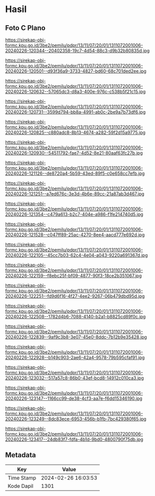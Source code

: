 # Hasil

## Foto C Plano

https://sirekap-obj-formc.kpu.go.id/3be2/pemilu/pdpr/13/11/07/20/01/1311072001006-20240226-120344--20402358-19c7-4d54-88c3-d9b32b80835d.jpg

https://sirekap-obj-formc.kpu.go.id/3be2/pemilu/pdpr/13/11/07/20/01/1311072001006-20240226-120501--d93f36a9-3733-4827-bd60-68c701ded2ee.jpg

https://sirekap-obj-formc.kpu.go.id/3be2/pemilu/pdpr/13/11/07/20/01/1311072001006-20240226-120632--57065dc3-d8a3-400e-976c-c538b5f21c15.jpg

https://sirekap-obj-formc.kpu.go.id/3be2/pemilu/pdpr/13/11/07/20/01/1311072001006-20240226-120731--3599d794-bb8a-4991-ab0c-2be9a7b73df6.jpg

https://sirekap-obj-formc.kpu.go.id/3be2/pemilu/pdpr/13/11/07/20/01/1311072001006-20240226-120825--c880adc8-8b13-4674-a282-59f2d15a9775.jpg

https://sirekap-obj-formc.kpu.go.id/3be2/pemilu/pdpr/13/11/07/20/01/1311072001006-20240226-120930--54511792-fae7-4d52-8e21-80aaf63fc27b.jpg

https://sirekap-obj-formc.kpu.go.id/3be2/pemilu/pdpr/13/11/07/20/01/1311072001006-20240226-121126--de8720a4-5b59-43ed-89f5-c0e658cc7efb.jpg

https://sirekap-obj-formc.kpu.go.id/3be2/pemilu/pdpr/13/11/07/20/01/1311072001006-20240226-121251--a7ed676c-3e3d-4b6e-89cc-21a87ab3d467.jpg

https://sirekap-obj-formc.kpu.go.id/3be2/pemilu/pdpr/13/11/07/20/01/1311072001006-20240226-121354--c479a613-b2c7-404e-a986-f1fe214740d5.jpg

https://sirekap-obj-formc.kpu.go.id/3be2/pemilu/pdpr/13/11/07/20/01/1311072001006-20240226-121528--c047ff89-25ac-4270-8ee4-aacd777e692d.jpg

https://sirekap-obj-formc.kpu.go.id/3be2/pemilu/pdpr/13/11/07/20/01/1311072001006-20240226-122105--45cc7b03-62c4-4e04-a043-9220a691367d.jpg

https://sirekap-obj-formc.kpu.go.id/3be2/pemilu/pdpr/13/11/07/20/01/1311072001006-20240226-122159--f8ebc25f-bf09-4877-90f3-18ce2b351067.jpg

https://sirekap-obj-formc.kpu.go.id/3be2/pemilu/pdpr/13/11/07/20/01/1311072001006-20240226-122251--fd9d6f16-4f27-4ee2-9267-06b479dbd95d.jpg

https://sirekap-obj-formc.kpu.go.id/3be2/pemilu/pdpr/13/11/07/20/01/1311072001006-20240226-122508--1782d4b6-7088-4140-b2a1-b8825cd89f0c.jpg

https://sirekap-obj-formc.kpu.go.id/3be2/pemilu/pdpr/13/11/07/20/01/1311072001006-20240226-122839--9af9c3b8-3e07-45e0-8ddc-7b12b9e35428.jpg

https://sirekap-obj-formc.kpu.go.id/3be2/pemilu/pdpr/13/11/07/20/01/1311072001006-20240226-122928--b149c903-2ae6-42a4-9578-79b595cfaf91.jpg

https://sirekap-obj-formc.kpu.go.id/3be2/pemilu/pdpr/13/11/07/20/01/1311072001006-20240226-123032--517a57c8-86b0-43ef-bcd8-14912c010ca3.jpg

https://sirekap-obj-formc.kpu.go.id/3be2/pemilu/pdpr/13/11/07/20/01/1311072001006-20240226-123147--1166cc99-de38-4cf3-aa7e-f6dd15346190.jpg

https://sirekap-obj-formc.kpu.go.id/3be2/pemilu/pdpr/13/11/07/20/01/1311072001006-20240226-123249--8dc83ece-6953-456b-b1fb-7bc429380f65.jpg

https://sirekap-obj-formc.kpu.go.id/3be2/pemilu/pdpr/13/11/07/20/01/1311072001006-20240226-123417--24db83f7-fdfa-4b1d-9bd0-4800790f75db.jpg


## Metadata

| Key        | Value               |
| ---------- | ------------------- |
| Time Stamp | 2024-02-26 16:03:53 |
| Kode Dapil | 1301                |



